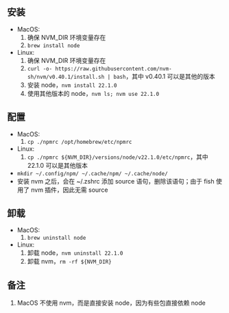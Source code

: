 ## 安装

- MacOS:
  1. 确保 NVM_DIR 环境变量存在
  2. `brew install node`
- Linux:
  1. 确保 NVM_DIR 环境变量存在
  2. `curl -o- https://raw.githubusercontent.com/nvm-sh/nvm/v0.40.1/install.sh | bash`，其中 v0.40.1 可以是其他的版本
  3. 安装 node，`nvm install 22.1.0`
  4. 使用其他版本的 node，`nvm ls; nvm use 22.1.0`

## 配置

- MacOS:
  1. `cp ./npmrc /opt/homebrew/etc/npmrc`
- Linux:
  1. `cp ./npmrc ${NVM_DIR}/versions/node/v22.1.0/etc/npmrc`，其中 22.1.0 可以是其他版本
- `mkdir ~/.config/npm/ ~/.cache/npm/ ~/.cache/node/`
- 安装 nvm 之后，会在 ~/.zshrc 添加 source 语句，删除该语句；由于 fish 使用了 nvm 插件，因此无需 source

## 卸载

- MacOS:
  1. `brew uninstall node`
- Linux:
  1. 卸载 node，`nvm uninstall 22.1.0`
  2. 卸载 nvm，`rm -rf ${NVM_DIR}`


## 备注

1. MacOS 不使用 nvm，而是直接安装 node，因为有些包直接依赖 node
